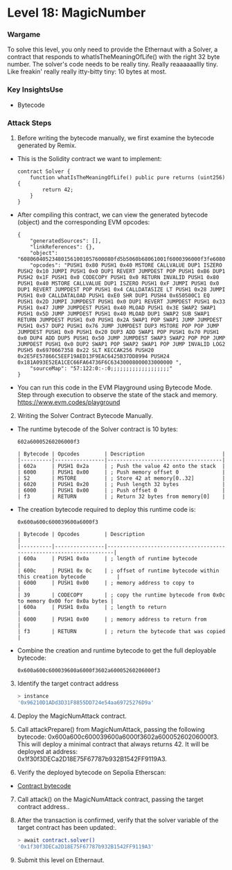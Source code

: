 # Level 18: MagicNumber

### Wargame
To solve this level, you only need to provide the Ethernaut with a Solver, a contract that responds to whatIsTheMeaningOfLife() with the right 32 byte number.
The solver's code needs to be really tiny. Really reaaaaaallly tiny. Like freakin' really really itty-bitty tiny: 10 bytes at most.

### Key InsightsUse
* Bytecode

### Attack Steps
1. Before writing the bytecode manually, we first examine the bytecode generated by Remix.
* This is the Solidity contract we want to implement:
    ```solidity
    contract Solver {
        function whatIsTheMeaningOfLife() public pure returns (uint256) {
            return 42;
        }
    }
    ```

* After compiling this contract, we can view the generated bytecode (object) and the corresponding EVM opcodes:
    ```
    {
        "generatedSources": [],
        "linkReferences": {},
        "object": "608060405234801561001057600080fd5b5060b68061001f6000396000f3fe6080604052348015600f57600080fd5b506004361060285760003560e01c8063650500c114602d575b600080fd5b60336047565b604051603e9190605d565b60405180910390f35b6000602a905090565b6057816076565b82525050565b6000602082019050607060008301846050565b92915050565b600081905091905056fea2646970667358221220732e5fe57866c5eef19aed13f9eac6425b37dd899477181a093e52ea1cec66fa64736f6c63430008000033",
        "opcodes": "PUSH1 0x80 PUSH1 0x40 MSTORE CALLVALUE DUP1 ISZERO PUSH2 0x10 JUMPI PUSH1 0x0 DUP1 REVERT JUMPDEST POP PUSH1 0xB6 DUP1 PUSH2 0x1F PUSH1 0x0 CODECOPY PUSH1 0x0 RETURN INVALID PUSH1 0x80 PUSH1 0x40 MSTORE CALLVALUE DUP1 ISZERO PUSH1 0xF JUMPI PUSH1 0x0 DUP1 REVERT JUMPDEST POP PUSH1 0x4 CALLDATASIZE LT PUSH1 0x28 JUMPI PUSH1 0x0 CALLDATALOAD PUSH1 0xE0 SHR DUP1 PUSH4 0x650500C1 EQ PUSH1 0x2D JUMPI JUMPDEST PUSH1 0x0 DUP1 REVERT JUMPDEST PUSH1 0x33 PUSH1 0x47 JUMP JUMPDEST PUSH1 0x40 MLOAD PUSH1 0x3E SWAP2 SWAP1 PUSH1 0x5D JUMP JUMPDEST PUSH1 0x40 MLOAD DUP1 SWAP2 SUB SWAP1 RETURN JUMPDEST PUSH1 0x0 PUSH1 0x2A SWAP1 POP SWAP1 JUMP JUMPDEST PUSH1 0x57 DUP2 PUSH1 0x76 JUMP JUMPDEST DUP3 MSTORE POP POP JUMP JUMPDEST PUSH1 0x0 PUSH1 0x20 DUP3 ADD SWAP1 POP PUSH1 0x70 PUSH1 0x0 DUP4 ADD DUP5 PUSH1 0x50 JUMP JUMPDEST SWAP3 SWAP2 POP POP JUMP JUMPDEST PUSH1 0x0 DUP2 SWAP1 POP SWAP2 SWAP1 POP JUMP INVALID LOG2 PUSH5 0x6970667358 0x22 SLT KECCAK256 PUSH20 0x2E5FE57866C5EEF19AED13F9EAC6425B37DD8994 PUSH24 0x181A093E52EA1CEC66FA64736F6C63430008000033000000 ",
        "sourceMap": "57:122:0:-:0;;;;;;;;;;;;;;;;;;;"
    }
    ```


* You can run this code in the EVM Playground using Bytecode Mode. Step through execution to observe the state of the stack and memory.
https://www.evm.codes/playground

2. Writing the Solver Contract Bytecode Manually.
* The runtime bytecode of the Solver contract is 10 bytes:
    ```
    602a60005260206000f3
    ```

    ```
    | Bytecode | Opcodes        | Description                         |
    |----------|----------------|-------------------------------------|
    | 602a     | PUSH1 0x2a     | ; Push the value 42 onto the stack  |
    | 6000     | PUSH1 0x00     | ; Push memory offset 0              |
    | 52       | MSTORE         | ; Store 42 at memory[0..32]         |
    | 6020     | PUSH1 0x20     | ; Push length 32 bytes              |
    | 6000     | PUSH1 0x00     | ; Push offset 0                     |
    | f3       | RETURN         | ; Return 32 bytes from memory[0]    |
    ```

* The creation bytecode required to deploy this runtime code is:
    ```
    0x600a600c600039600a6000f3
    ```

    ```
    | Bytecode | Opcodes        | Description                                                         |
    |----------|----------------|---------------------------------------------------------------------|
    | 600a     | PUSH1 0x0a     | ; length of runtime bytecode                                        |
    | 600c     | PUSH1 0x 0c    | ; offset of runtime bytecode within this creation bytecode          |
    | 6000     | PUSH1 0x00     | ; memory address to copy to                                         |
    | 39       | CODECOPY       | ; copy the runtime bytecode from 0x0c to memory 0x00 for 0x0a bytes |
    | 600a     | PUSH1 0x0a     | ; length to return                                                  |
    | 6000     | PUSH1 0x00     | ; memory address to return from                                     |
    | f3       | RETURN         | ; return the bytecode that was copied                               |
    ```

* Combine the creation and runtime bytecode to get the full deployable bytecode:
    ```
    0x600a600c600039600a6000f3602a60005260206000f3
    ```

3. Identify the target contract address
    ```bash
    > instance
    '0x96210D1ADd3D31F8855DD724e54aa69725276D9a'
    ```

4. Deploy the MagicNumAttack contract.

5. Call attackPrepare() from MagicNumAttack, passing the following bytecode: 0x600a600c600039600a6000f3602a60005260206000f3. 
This will deploy a minimal contract that always returns 42. It will be deployed at address: 0x1f30f3DECa2D18E75F67787b932B1542FF9119A3.

6. Verify the deployed bytecode on Sepolia Etherscan:
* [Contract bytecode](https://sepolia.etherscan.io/bytecode-decompiler?a=0x1f30f3DECa2D18E75F67787b932B1542FF9119A3)

7. Call attack() on the MagicNumAttack contract, passing the target contract address..

8. After the transaction is confirmed, verify that the solver variable of the target contract has been updated:.
    ```bash
	> await contract.solver()
	'0x1f30f3DECa2D18E75F67787b932B1542FF9119A3'
	```

9. Submit this level on Ethernaut.

